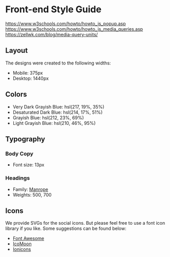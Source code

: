 # Front-end Style Guide

https://www.w3schools.com/howto/howto_js_popup.asp
https://www.w3schools.com/howto/howto_js_media_queries.asp
https://zellwk.com/blog/media-query-units/

## Layout

The designs were created to the following widths:

- Mobile: 375px
- Desktop: 1440px

## Colors

- Very Dark Grayish Blue: hsl(217, 19%, 35%)
- Desaturated Dark Blue: hsl(214, 17%, 51%)
- Grayish Blue: hsl(212, 23%, 69%)
- Light Grayish Blue: hsl(210, 46%, 95%)

## Typography

### Body Copy

- Font size: 13px

### Headings

- Family: [Manrope](https://fonts.google.com/specimen/Manrope)
- Weights: 500, 700

## Icons

We provide SVGs for the social icons. But please feel free to use a font icon library if you like. Some suggestions can be found below:

- [Font Awesome](https://fontawesome.com)
- [IcoMoon](https://icomoon.io)
- [Ionicons](https://ionicons.com)
